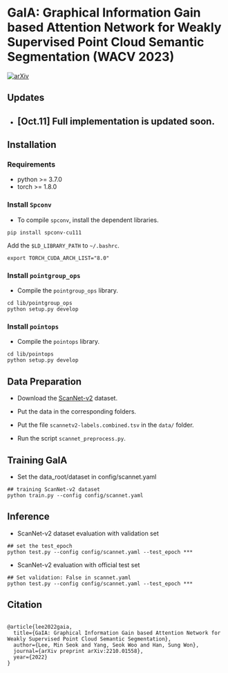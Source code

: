# GaIA: Graphical Information Gain based Attention Network for Weakly Supervised Point Cloud Semantic Segmentation (WACV 2023)
[![arXiv](https://img.shields.io/badge/arXiv-2210.01558-b31b1b.svg)](https://arxiv.org/abs/2210.01558)

## Updates
* <h2> [Oct.11] Full implementation is updated soon. </h2>

## Installation
### Requirements
* python >= 3.7.0
* torch >= 1.8.0


### Install `Spconv`
* To compile `spconv`, install the dependent libraries. 
```
pip install spconv-cu111
```


Add the `$LD_LIBRARY_PATH` to `~/.bashrc`.
```
export TORCH_CUDA_ARCH_LIST="8.0"
```

### Install `pointgroup_ops`
* Compile the `pointgroup_ops` library.
```
cd lib/pointgroup_ops
python setup.py develop
```

### Install `pointops`
* Compile the `pointops` library.
```
cd lib/pointops
python setup.py develop
```


## Data Preparation

* Download the [ScanNet-v2](http://www.scan-net.org/) dataset.

* Put the data in the corresponding folders. 

* Put the file `scannetv2-labels.combined.tsv` in the `data/` folder.

* Run the script `scannet_preprocess.py`.


## Training GaIA

* Set the data_root/dataset in config/scannet.yaml

```
## training ScanNet-v2 dataset
python train.py --config config/scannet.yaml 
```


## Inference

* ScanNet-v2 dataset evaluation with validation set

```
## set the test_epoch
python test.py --config config/scannet.yaml --test_epoch ***
```

* ScanNet-v2 evaluation with official test set

```
## Set validation: False in scannet.yaml
python test.py --config config/scannet.yaml --test_epoch ***
```


## Citation
<pre><code>
@article{lee2022gaia,
  title={GaIA: Graphical Information Gain based Attention Network for Weakly Supervised Point Cloud Semantic Segmentation},
  author={Lee, Min Seok and Yang, Seok Woo and Han, Sung Won},
  journal={arXiv preprint arXiv:2210.01558},
  year={2022}
}
</code></pre>
